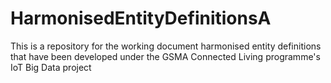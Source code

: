 # HarmonisedEntityDefinitionsA
This is a repository for the working document harmonised entity definitions that have been developed under the GSMA Connected Living programme's IoT Big Data project
